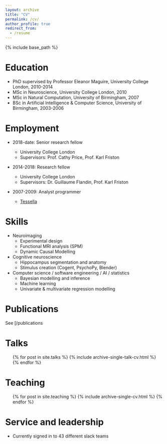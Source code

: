 ```yaml
---
layout: archive
title: "CV"
permalink: /cv/
author_profile: true
redirect_from:
  - /resume
---
```


{% include base_path %}

Education
======
* PhD supervised by Professor Eleanor Maguire, University College London, 2010-2014
* MSc in Neuroscience, University College London, 2010
* MSc in Natural Computation, University of Birmingham, 2007
* BSc in Artificial Intelligence & Computer Science, University of Birmingham, 2003-2006

Employment
==========
* 2018-date: Senior research fellow
  * University College London
  * Supervisors: Prof. Cathy Price, Prof. Karl Friston
  
* 2014-2018: Research fellow
  * University College London
  * Supervisors: Dr. Guillaume Flandin, Prof. Karl Friston

* 2007-2009: Analyst programmer
  * [Tessella](http://www.tessella.com/)
  
Skills
======
* Neuroimaging
  * Experimental design
  * Functional MRI analysis (SPM)
  * Dynamic Causal Modelling
* Cognitive neuroscience
  * Hippocampus segmentation and anatomy
  * Stimulus creation (Cogent, PsychoPy, Blender)
* Computer science / software engineering / AI / statistics
  * Bayesian modelling and inference
  * Machine learning
  * Univariate & multivariate regression modelling

Publications
======
  See [/publications
  
Talks
======
  <ul>{% for post in site.talks %}
    {% include archive-single-talk-cv.html %}
  {% endfor %}</ul>
  
Teaching
======
  <ul>{% for post in site.teaching %}
    {% include archive-single-cv.html %}
  {% endfor %}</ul>
  
Service and leadership
======
* Currently signed in to 43 different slack teams

